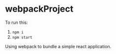 # webpackProject
To run this:
1. `npm i`
2. `npm start`

Using webpack to bundle a simple react application.
